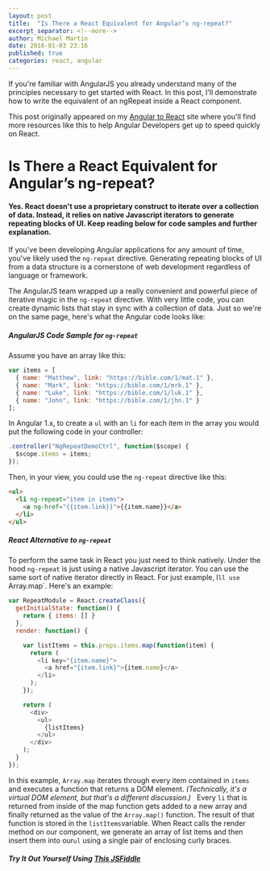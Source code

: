 ```yaml
---
layout: post
title:  "Is There a React Equivalent for Angular’s ng-repeat?"
excerpt_separator: <!--more-->
author: Michael Martin
date: 2016-01-03 23:16
published: true
categories: react, angular
---
```


If you're familiar with AngularJS you already understand many of the principles necessary to get started with React. In this post, I'll demonstrate how to write the equivalent of an ngRepeat inside a React component.

<!--more-->

This post originally appeared on my [Angular to React](http://angulartoreact.com/ng-repeat-react-equivalent) site where you'll find more resources like this to help Angular Developers get up to speed quickly on React.

# Is There a React Equivalent for Angular’s ng-repeat?

#### Yes. React doesn't use a proprietary construct to iterate over a collection of data. Instead, it relies on native Javascript iterators to generate repeating blocks of UI. Keep reading below for code samples and further explanation.

If you've been developing Angular applications for any amount of time, you've likely used the `ng-repeat` directive. Generating repeating blocks of UI from a data structure is a cornerstone of web development regardless of language or framework.

The AngularJS team wrapped up a really convenient and powerful piece of iterative magic in the `ng-repeat` directive. With very little code, you can create dynamic lists that stay in sync with a collection of data. Just so we're on the same page, here's what the Angular code looks like:

##### AngularJS Code Sample for `ng-repeat`

Assume you have an array like this:

```javascript
var items = [
  { name: "Matthew", link: "https://bible.com/1/mat.1" },
  { name: "Mark", link: "https://bible.com/1/mrk.1" },
  { name: "Luke", link: "https://bible.com/1/luk.1" },
  { name: "John", link: "https://bible.com/1/jhn.1" }
];
```

In Angular 1.x, to create a `ul` with an `li` for each item in the array you would put the following code in your controller:

```javascript
.controller("NgRepeatDemoCtrl", function($scope) {
  $scope.items = items;
});
```

Then, in your view, you could use the `ng-repeat` directive like this:

```html
<ul>
  <li ng-repeat="item in items">
    <a ng-href="{{item.link}}">{{item.name}}</a>
  </li>
</ul>
```

##### React Alternative to `ng-repeat`

To perform the same task in React you just need to think natively. Under the hood `ng-repeat` is just using a native Javascript iterator. You can use the same sort of native iterator directly in React. For just example, I`ll use `Array.map`. Here's an example:

```javascript
var RepeatModule = React.createClass({
  getInitialState: function() {
    return { items: [] }
  },
  render: function() {

    var listItems = this.props.items.map(function(item) {
      return (
        <li key="{item.name}">
          <a href="{item.link}">{item.name}</a>
        </li>
      );
    });

    return (
      <div>
        <ul>
          {listItems}
        </ul>
      </div>
    );
  }
});
```

In this example, `Array.map` iterates through every item contained in `items` and executes a function that returns a DOM element. _(Technically, it's a virtual DOM element, but that's a different discussion.)_ &nbsp; Every `li` that is returned from inside of the map function gets added to a new array and finally returned as the value of the `Array.map()` function. The result of that function is stored in the `listItems`variable. When React calls the render method on our component, we generate an array of list items and then insert them into our`ul` using a single pair of enclosing curly braces.

##### Try It Out Yourself Using [This JSFiddle](http://jsfiddle.net/michaelishere/zqef96hu/1/)